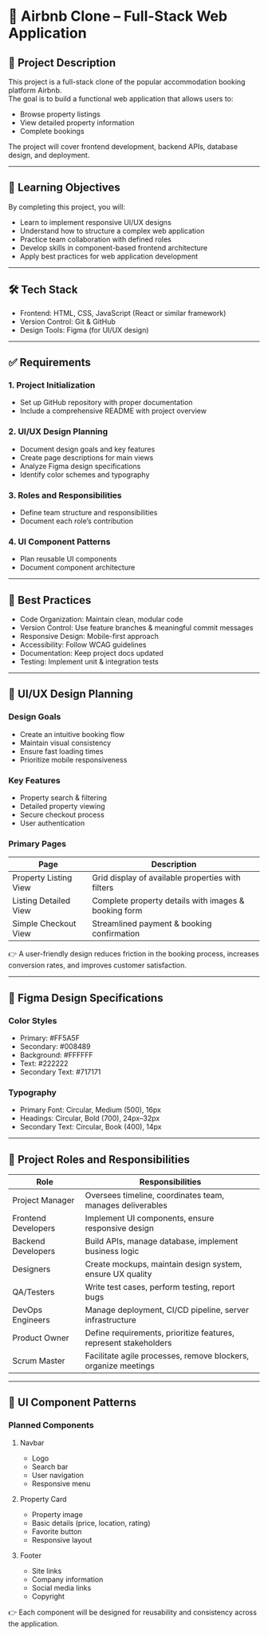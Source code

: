 # 🏡 Airbnb Clone – Full-Stack Web Application

## 📌 Project Description
This project is a full-stack clone of the popular accommodation booking platform Airbnb.  
The goal is to build a functional web application that allows users to:
- Browse property listings  
- View detailed property information  
- Complete bookings  

The project will cover frontend development, backend APIs, database design, and deployment.

---

## 🎯 Learning Objectives
By completing this project, you will:
- Learn to implement responsive UI/UX designs  
- Understand how to structure a complex web application  
- Practice team collaboration with defined roles  
- Develop skills in component-based frontend architecture  
- Apply best practices for web application development

---

## 🛠 Tech Stack
- Frontend: HTML, CSS, JavaScript (React or similar framework)  
- Version Control: Git & GitHub  
- Design Tools: Figma (for UI/UX design)  

---

## ✅ Requirements

### 1. Project Initialization
- Set up GitHub repository with proper documentation  
- Include a comprehensive README with project overview  

### 2. UI/UX Design Planning
- Document design goals and key features  
- Create page descriptions for main views  
- Analyze Figma design specifications  
- Identify color schemes and typography  

### 3. Roles and Responsibilities
- Define team structure and responsibilities  
- Document each role’s contribution  

### 4. UI Component Patterns
- Plan reusable UI components  
- Document component architecture  

---

## 🌟 Best Practices
- Code Organization: Maintain clean, modular code  
- Version Control: Use feature branches & meaningful commit messages  
- Responsive Design: Mobile-first approach  
- Accessibility: Follow WCAG guidelines  
- Documentation: Keep project docs updated  
- Testing: Implement unit & integration tests  

---

## 🎨 UI/UX Design Planning

### Design Goals
- Create an intuitive booking flow  
- Maintain visual consistency  
- Ensure fast loading times  
- Prioritize mobile responsiveness  

### Key Features
- Property search & filtering  
- Detailed property viewing  
- Secure checkout process  
- User authentication  

### Primary Pages
| Page                  | Description |
|------------------------|-------------|
| Property Listing View | Grid display of available properties with filters |
| Listing Detailed View | Complete property details with images & booking form |
| Simple Checkout View | Streamlined payment & booking confirmation |

👉 A user-friendly design reduces friction in the booking process, increases conversion rates, and improves customer satisfaction.

---

## 🎨 Figma Design Specifications

### Color Styles
- Primary: #FF5A5F  
- Secondary: #008489  
- Background: #FFFFFF  
- Text: #222222  
- Secondary Text: #717171  

### Typography
- Primary Font: Circular, Medium (500), 16px  
- Headings: Circular, Bold (700), 24px–32px  
- Secondary Text: Circular, Book (400), 14px  

---

## 👥 Project Roles and Responsibilities

| Role              | Responsibilities |
|-------------------|------------------|
| Project Manager | Oversees timeline, coordinates team, manages deliverables |
| Frontend Developers | Implement UI components, ensure responsive design |
| Backend Developers | Build APIs, manage database, implement business logic |
| Designers | Create mockups, maintain design system, ensure UX quality |
| QA/Testers | Write test cases, perform testing, report bugs |
| DevOps Engineers | Manage deployment, CI/CD pipeline, server infrastructure |
| Product Owner | Define requirements, prioritize features, represent stakeholders |
| Scrum Master | Facilitate agile processes, remove blockers, organize meetings |

---

## 🧩 UI Component Patterns

### Planned Components
1. Navbar
   - Logo  
   - Search bar  
   - User navigation  
   - Responsive menu  

2. Property Card
   - Property image  
   - Basic details (price, location, rating)  
   - Favorite button  
   - Responsive layout  

3. Footer
   - Site links  
   - Company information  
   - Social media links  
   - Copyright
  
👉 Each component will be designed for reusability and consistency across the application.
